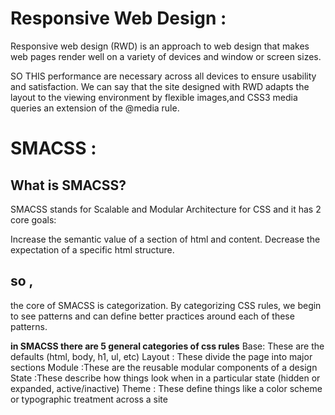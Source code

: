 # Responsive Web Design :


Responsive web design (RWD) is an approach to web design that makes web pages render well on a variety of devices and window or screen sizes.

SO THIS performance are necessary across all devices to ensure usability and satisfaction.
We can say that the site designed with RWD adapts the layout to the viewing environment by flexible images,and CSS3 media queries an extension of the @media rule.


# SMACSS : 
## What is SMACSS?
SMACSS stands for Scalable and Modular Architecture for CSS and it has 2 core goals:

Increase the semantic value of a section of html and content.
Decrease the expectation of a specific html structure.


## so ,
the core of SMACSS is categorization.
By categorizing CSS rules, we begin to see patterns and can define better practices around each of these patterns.

**in SMACSS there are 5 general categories of css rules**
Base: These are the defaults (html, body, h1, ul, etc)
Layout : These divide the page into major sections
Module :These are the reusable modular components of a design
State :These describe how things look when in a particular state (hidden or expanded, active/inactive)
Theme : These define things like a color scheme or typographic treatment across a site

